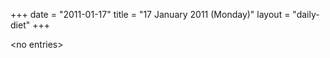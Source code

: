+++
date = "2011-01-17"
title = "17 January 2011 (Monday)"
layout = "daily-diet"
+++


\<no entries\>